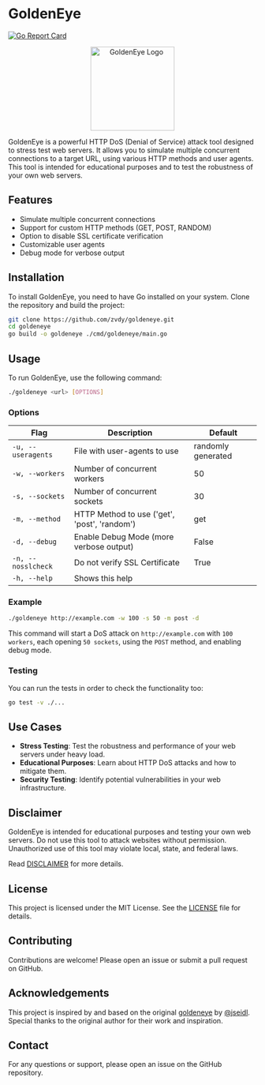 # GoldenEye

[![Go Report Card](https://goreportcard.com/badge/github.com/zvdy/goldeneye)](https://goreportcard.com/report/github.com/zvdy/goldeneye)

<p align="center">
  <img src="https://i.ibb.co/WV14jNj/logo.png" alt="GoldenEye Logo" width="170" height="170">
</p>

GoldenEye is a powerful HTTP DoS (Denial of Service) attack tool designed to stress test web servers. It allows you to simulate multiple concurrent connections to a target URL, using various HTTP methods and user agents. This tool is intended for educational purposes and to test the robustness of your own web servers.

## Features

- Simulate multiple concurrent connections
- Support for custom HTTP methods (GET, POST, RANDOM)
- Option to disable SSL certificate verification
- Customizable user agents
- Debug mode for verbose output

## Installation

To install GoldenEye, you need to have Go installed on your system. Clone the repository and build the project:

```sh
git clone https://github.com/zvdy/goldeneye.git
cd goldeneye
go build -o goldeneye ./cmd/goldeneye/main.go
```

## Usage

To run GoldenEye, use the following command:

```sh
./goldeneye <url> [OPTIONS]
```

### Options

| Flag           | Description                                         | Default                  |
|----------------|-----------------------------------------------------|--------------------------|
| `-u, --useragents` | File with user-agents to use                         | randomly generated       |
| `-w, --workers`    | Number of concurrent workers                         | 50                       |
| `-s, --sockets`    | Number of concurrent sockets                         | 30                       |
| `-m, --method`     | HTTP Method to use ('get', 'post', 'random')         | get                      |
| `-d, --debug`      | Enable Debug Mode (more verbose output)              | False                    |
| `-n, --nosslcheck` | Do not verify SSL Certificate                        | True                     |
| `-h, --help`       | Shows this help                                      |                          |

### Example

```sh
./goldeneye http://example.com -w 100 -s 50 -m post -d
```

This command will start a DoS attack on `http://example.com` with `100 workers`, each opening `50 sockets`, using the `POST` method, and enabling debug mode.

### Testing

You can run the tests in order to check the functionality too:

```sh
go test -v ./...
```


## Use Cases

- **Stress Testing**: Test the robustness and performance of your web servers under heavy load.
- **Educational Purposes**: Learn about HTTP DoS attacks and how to mitigate them.
- **Security Testing**: Identify potential vulnerabilities in your web infrastructure.

## Disclaimer

GoldenEye is intended for educational purposes and testing your own web servers. Do not use this tool to attack websites without permission. Unauthorized use of this tool may violate local, state, and federal laws.

Read [DISCLAIMER](DISCLAIMER.md) for more details.

## License

This project is licensed under the MIT License. See the [LICENSE](LICENSE) file for details.

## Contributing

Contributions are welcome! Please open an issue or submit a pull request on GitHub.

## Acknowledgements
 
This project is inspired by and based on the original [goldeneye](https://github.com/jseidl/GoldenEye) by [@jseidl](https://github.com/jseidl/). Special thanks to the original author for their work and inspiration.

## Contact

For any questions or support, please open an issue on the GitHub repository.



